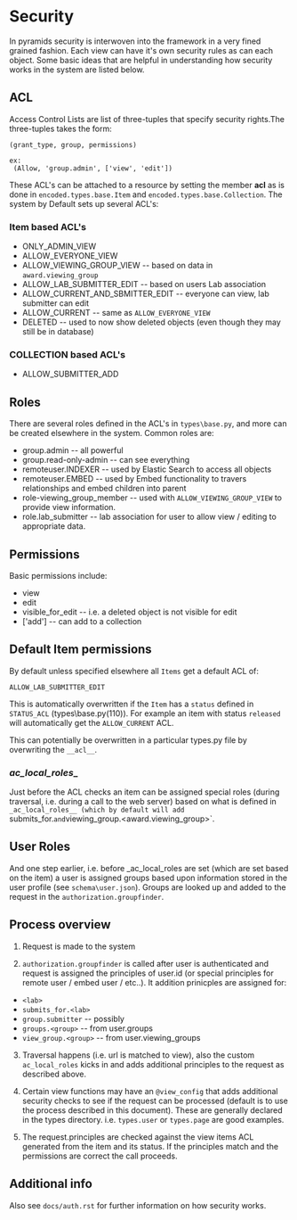 # Security

In pyramids security is interwoven into the framework in a very fined grained fashion.  Each view can have it's own security rules as can each object.  Some basic ideas that are helpful in understanding how security works in the system are listed below.

## ACL

Access Control Lists are list of three-tuples that specify security rights.The three-tuples takes the form:

```
(grant_type, group, permissions)

ex:
 (Allow, 'group.admin', ['view', 'edit'])
```

These ACL's can be attached to a resource by setting the member __acl__ as is done in `encoded.types.base.Item` and `encoded.types.base.Collection`.  The system by Default sets up several ACL's:

### Item based ACL's

* ONLY_ADMIN_VIEW
* ALLOW_EVERYONE_VIEW
* ALLOW_VIEWING_GROUP_VIEW -- based on data in `award.viewing_group`
* ALLOW_LAB_SUBMITTER_EDIT -- based on users Lab association
* ALLOW_CURRENT_AND_SBMITTER_EDIT -- everyone can view, lab submitter can edit
* ALLOW_CURRENT -- same as `ALLOW_EVERYONE_VIEW`
* DELETED -- used to now show deleted objects (even though they may still be in database)

### COLLECTION based ACL's

* ALLOW_SUBMITTER_ADD

## Roles

There are several roles defined in the ACL's in `types\base.py`, and more can be created elsewhere in the system.  Common roles are:

* group.admin -- all powerful
* group.read-only-admin -- can see everything
* remoteuser.INDEXER -- used by Elastic Search to access all objects
* remoteuser.EMBED -- used by Embed functionality to travers relationships and embed children into parent
* role-viewing_group_member -- used with `ALLOW_VIEWING_GROUP_VIEW` to provide view information.
* role.lab_submitter -- lab association for user to allow view / editing to appropriate data.

## Permissions

Basic permissions include:

* view
* edit
* visible_for_edit -- i.e. a deleted object is not visible for edit
* ['add'] -- can add to a collection


## Default Item permissions

By default unless specified elsewhere all `Items` get a default ACL of:

```
ALLOW_LAB_SUBMITTER_EDIT
```
This is automatically overwritten if the `Item` has a `status` defined in `STATUS_ACL` (types\base.py(110)).  For example an item with status `released` will automatically get the `ALLOW_CURRENT` ACL.

This can potentially be overwritten in a particular types.py file by overwriting the `__acl__`.

### _ac_local_roles__

Just before the ACL checks an item can be assigned special roles (during traversal, i.e. during a call to the web server) based on what is defined in `_ac_local_roles__ (which by default will add `submits_for.<labname>` and `viewing_group.<award.viewing_group>`.

## User Roles

And one step earlier, i.e. before _ac_local_roles are set (which are set based on the item) a user is assigned groups based upon information stored in the user profile (see `schema\user.json`).  Groups are looked up and added to the request in the `authorization.groupfinder`.

## Process overview

1.  Request is made to the system

2.  `authorization.groupfinder` is called after user is authenticated and request is assigned the principles of user.id (or special principles for remote user / embed user / etc..).  It addition prinicples are assigned for: 
* `<lab>` 
* `submits_for.<lab>`
* `group.submitter` -- possibly
* `groups.<group>`  -- from user.groups
* `view_group.<group>` -- from user.viewing_groups

3.  Traversal happens (i.e. url is matched to view), also the custom `ac_local_roles` kicks in and adds additional principles to the request  as described above.

4.  Certain view functions may have an `@view_config` that adds additional security checks to see if the request can be processed (default is to use the process described in this document). These are generally declared in the types directory. i.e. `types.user` or `types.page` are good examples.

5. The request.principles are checked against the view items ACL generated from the item and its status.  If the principles match and the permissions are correct the call proceeds.


## Additional info

Also see `docs/auth.rst` for further information on how security works.

